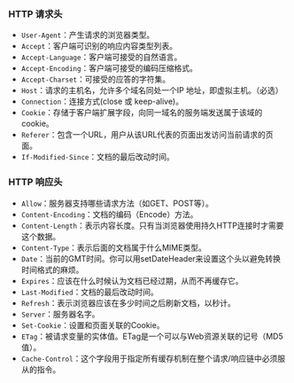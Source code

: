 
### HTTP 请求头

- `User-Agent`：产生请求的浏览器类型。
- `Accept`：客户端可识别的响应内容类型列表。
- `Accept-Language`：客户端可接受的自然语言。
- `Accept-Encoding`：客户端可接受的编码压缩格式。
- `Accept-Charset`：可接受的应答的字符集。
- `Host`：请求的主机名，允许多个域名同处一个IP 地址，即虚拟主机。（必选）
- `Connection`：连接方式(close 或 keep-alive)。
- `Cookie`：存储于客户端扩展字段，向同一域名的服务端发送属于该域的cookie。
- `Referer`：包含一个URL，用户从该URL代表的页面出发访问当前请求的页面。
- `If-Modified-Since`：文档的最后改动时间。

### HTTP 响应头

- `Allow`：服务器支持哪些请求方法（如GET、POST等）。
- `Content-Encoding`：文档的编码（Encode）方法。
- `Content-Length`：表示内容长度。只有当浏览器使用持久HTTP连接时才需要这个数据。
- `Content-Type`：表示后面的文档属于什么MIME类型。
- `Date`：当前的GMT时间。你可以用setDateHeader来设置这个头以避免转换时间格式的麻烦。
- `Expires`：应该在什么时候认为文档已经过期，从而不再缓存它。
- `Last-Modified`：文档的最后改动时间。
- `Refresh`：表示浏览器应该在多少时间之后刷新文档，以秒计。
- `Server`：服务器名字。
- `Set-Cookie`：设置和页面关联的Cookie。
- `ETag`：被请求变量的实体值。ETag是一个可以与Web资源关联的记号（MD5值）。
- `Cache-Control`：这个字段用于指定所有缓存机制在整个请求/响应链中必须服从的指令。
